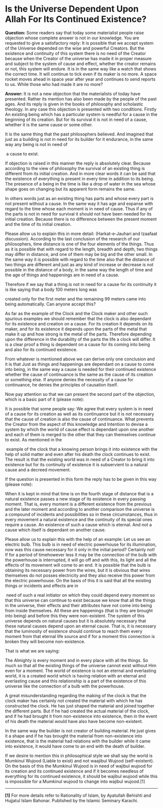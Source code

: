 Is the Universe Dependent Upon Allah For Its Continued Existence?
=================================================================

**Question:** Some readers say that today some materialist people raise
objection whose complete answer is not in our knowledge. You are
requested to give a satisfactory reply: It is possible that we accept
system of the Universe depended on the wise and powerful Creators. But
the existence and continuity of this system there is no need of the
Creator because when the Creator of the universe has made it in proper
measure and subject to the system of cause and effect, whether the
creator remains or not, this system will endure. It is in the same way
like a watch that shows the correct time. It will continue to tick even
if its maker is no more. A space rocket moves ahead in space year after
year and continues to send reports to us. While those who had made it
are no more?

**Answer:** It is not a new objection that the materialists of today
have presented. Rather its mention has also been made by the people of
the past ages. And its reply is given in the books of philosophy and
scholastic theology. In any case this objection is presented with two
conditions. Firstly An existing being which has a particular system is
needful for a cause in the beginning of its creation. But for its
survival it is not in need of a cause, whether it is the same cause or
some other.

It is the same thing that the past philosophers believed. And imagined
that just as a building is not in need for its builder for it endurance,
in the same way any being is not in need of

 a cause to exist.

If objection is raised in this manner the reply is absolutely clear.
Because according to the view of philosophy the survival of an existing
thing is different from its initial creation. And in more clear words it
can be said that the existence of everything is present in every time in
addition to its being. The presence of a being in the time is like a
drop of water in the sea whose shape goes on changing but its apparent
form remains the same.

In others words just as an existing thing has parts and whose every part
is not present without a cause. In the same way it has age and expanse
with regard to the time whose each moment is in need of cause. Thus if
any of the parts is not in need for survival it should not have been
needed for its initial creation. Because there is no difference between
the present moment and the time of its initial creation.

Please allow us to explain this in more detail: (Harkat-e-Jauhari and
Izaafaat discussion). According to the last conclusion of the research
of our philosophers, time distance is one of the four elements of the
things. Thus as it is possible that with regard to the length, breadth
and depth, two things may differ in distance, and one of them may be big
and the other small. In the same way it is possible with regard to the
time also that the distance of two things are different and just as any
kind of increase or decrease is not possible in the distance of a body,
in the same way the length of time and the age of things and happenings
are in need of a cause.

Therefore if we say that a thing is not in need for a cause for its
continuity it is like saying that a body 100 meters long was

created only for the first meter and the remaining 99 meters came into
being automatically. Can anyone accept this?

As far as the example of the Clock and the Clock maker and other such
spurious examples we should remember that the clock is also dependant
for its existence and creation on a cause. For its creation it depends
on its maker, and for its existence it depends upon the parts of the
metal that make it up and how strong is the metal of the parts.
Therefore depending upon the difference in the durability of the parts
the life a clock will differ. It is a clear proof a thing is dependent
on a cause for its coming into being and also for its continued
existence.

From whatever is mentioned above we can derive only one conclusion and
it is that Just as things and happenings are dependant on a cause to
come into being, in the same way a cause is needed for their continued
existence whether the cause of continuance is the same as the cause of
its creation or something else. If anyone denies the necessity of a
cause for continuance, he denies the principles of causation itself.

Now pay attention so that we can present the second part of the
objection, which is a basic part of it (please note):

It is possible that some people say: We agree that every system is in
need of a cause for its creation as well as its continuance but it is
not necessary that the cause of creation is also the cause of
continuance. What prevents the Creator from the aspect of this knowledge
and Intention to devise a system by which the world of cause effect is
dependant upon one another and each of them is merged to the other that
they can themselves continue to exist. As mentioned in the

 example of the clock that a knowing person brings it into existence
with the help of solid matter and even after his death the clock
continues to exist. The result is that the existing world was in need of
a Creator to bring it into existence but for its continuity of existence
it is subservient to a natural cause and a decreed movement.

If the question is presented in this form the reply has to be given in
this way (please note):

When it is kept in mind that time is on the fourth stage of distance
that is a natural existence passes a new stage of its existence in every
passing moment. That is, every moment is a different existence from the
previous and the later moment and according to another comparison the
universe is a compound of incidents and possibilities so in these
circumstances, thus in every movement a natural existence and the
continuity of its special ones require a cause. An existence of such a
cause which is eternal. And not a cause which itself is dependant on
another cause.

Please allow us to explain this with the help of an example: Let us see
an electric bulb. This bulb is in need of electric powerhouse for its
illumination, now was this cause necessary for it only in the initial
period? Certainly not! If for a period of timehowever less it may be the
connection of the bulb with the powerhouse is interrupted, it will go
off and with this, its light and all the effects of its movement will
come to an end. It is possible that the bulb is obtaining its necessary
power from the wires, but it is obvious that wires themselves do not
posses electricity and they also receive this power from the electric
powerhouse. On the basis of this it is said that all the existing things
or incidents and effects are in

 need of such a real initiator on which they could depend every moment
so that this universe can continue to exist because we know that all the
things in the universe, their effects and their attributes have not come
into being from inside themselves. All these are happenings (that is
they are brought into being) and before this they were non-existent. The
system of this universe depends on natural causes but it is absolutely
necessary that these natural causes depend upon an eternal cause. That
is, it is necessary that the luminosity of existence should continue to
reach them every moment from that eternal life source and if for a
moment this connection is broken they will become non-existence.

That is what we are saying:

The Almighty is every moment and in every place with all the things. So
much so that all the existing things of the universe cannot exist
without Him even for a moment. The world of existence is not an eternal
and everlasting world, it is a created world which is having relation
with an eternal and everlasting cause and this relationship is a part of
the existence of this universe like the connection of a bulb with the
powerhouse.

A great misunderstanding regarding the making of the clock is that the
clock maker has certainly not created the material with which he has
constructed the clock. He has just shaped the material and joined
together the different parts. But if he had created the actual material
of the clock, and if he had brought it from non-existence into
existence, then in the event of his death the material would have also
have become non-existent.

In the same way the builder is not creator of building material. He just
gives it a shape and if he has brought the material from non-existence
into existence, that is the material had relations with the builder
while it came into existence, it would have come to an end with the
death of builder.

If we desire to mention this in philosophical style we shall say the
world is Mumkinul Wujood (Liable to exist) and not waajibul Wujood
(self-existent). On the basis of this the Mumkinul Wujood is in need of
wajibul wujood for its creation and its continued existence and if it
becomes needless of everything for its continued existence, it should be
wajibul wujood while this is impossible for a Mumkinul wujood to change
into wajibul wujood.[1]

------------------------------------------------------------------------

**[1]** For more details refer to Rationality of Islam, by Ayatullah
Behishti and Hujjatul Islam Bahonar. Published by the Islamic Seminary
Karachi.
